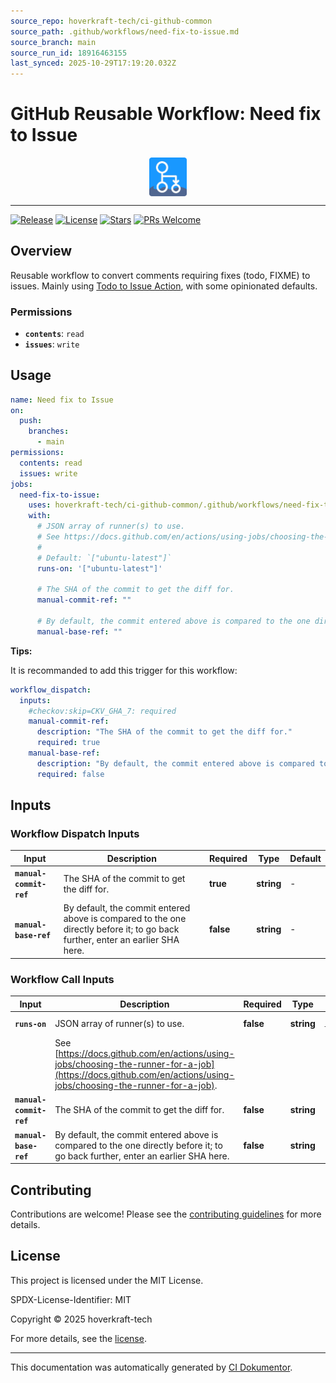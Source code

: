 ```yaml
---
source_repo: hoverkraft-tech/ci-github-common
source_path: .github/workflows/need-fix-to-issue.md
source_branch: main
source_run_id: 18916463155
last_synced: 2025-10-29T17:19:20.032Z
---
```


<!-- header:start -->

# GitHub Reusable Workflow: Need fix to Issue

<div align="center">
  <img src="../logo.svg" width="60px" align="center" alt="Need fix to Issue" />
</div>

---

<!-- header:end -->

<!-- badges:start -->

[![Release](https://img.shields.io/github/v/release/hoverkraft-tech/ci-github-common)](https://github.com/hoverkraft-tech/ci-github-common/releases)
[![License](https://img.shields.io/github/license/hoverkraft-tech/ci-github-common)](http://choosealicense.com/licenses/mit/)
[![Stars](https://img.shields.io/github/stars/hoverkraft-tech/ci-github-common?style=social)](https://img.shields.io/github/stars/hoverkraft-tech/ci-github-common?style=social)
[![PRs Welcome](https://img.shields.io/badge/PRs-welcome-brightgreen.svg)](https://github.com/hoverkraft-tech/ci-github-common/blob/main/CONTRIBUTING.md)

<!-- badges:end -->

<!-- overview:start -->

## Overview

Reusable workflow to convert comments requiring fixes (todo, FIXME) to issues.
Mainly using [Todo to Issue Action](https://github.com/alstr/todo-to-issue-action), with some opinionated defaults.

### Permissions

- **`contents`**: `read`
- **`issues`**: `write`

<!-- overview:end -->

<!-- usage:start -->

## Usage

```yaml
name: Need fix to Issue
on:
  push:
    branches:
      - main
permissions:
  contents: read
  issues: write
jobs:
  need-fix-to-issue:
    uses: hoverkraft-tech/ci-github-common/.github/workflows/need-fix-to-issue.yml@b7dd413209df265bef8d7eb0efb117eaabc684c4 # 0.27.0
    with:
      # JSON array of runner(s) to use.
      # See https://docs.github.com/en/actions/using-jobs/choosing-the-runner-for-a-job.
      #
      # Default: `["ubuntu-latest"]`
      runs-on: '["ubuntu-latest"]'

      # The SHA of the commit to get the diff for.
      manual-commit-ref: ""

      # By default, the commit entered above is compared to the one directly before it; to go back further, enter an earlier SHA here.
      manual-base-ref: ""
```

<!-- usage:end -->

**Tips:**

It is recommanded to add this trigger for this workflow:

```yaml
workflow_dispatch:
  inputs:
    #checkov:skip=CKV_GHA_7: required
    manual-commit-ref:
      description: "The SHA of the commit to get the diff for."
      required: true
    manual-base-ref:
      description: "By default, the commit entered above is compared to the one directly before it; to go back further, enter an earlier SHA here."
      required: false
```

<!-- inputs:start -->

## Inputs

### Workflow Dispatch Inputs

| **Input**               | **Description**                                                                                                                | **Required** | **Type**   | **Default** |
| ----------------------- | ------------------------------------------------------------------------------------------------------------------------------ | ------------ | ---------- | ----------- |
| **`manual-commit-ref`** | The SHA of the commit to get the diff for.                                                                                     | **true**     | **string** | -           |
| **`manual-base-ref`**   | By default, the commit entered above is compared to the one directly before it; to go back further, enter an earlier SHA here. | **false**    | **string** | -           |

### Workflow Call Inputs

| **Input**               | **Description**                                                                                                                                                 | **Required** | **Type**   | **Default**         |
| ----------------------- | --------------------------------------------------------------------------------------------------------------------------------------------------------------- | ------------ | ---------- | ------------------- |
| **`runs-on`**           | JSON array of runner(s) to use.                                                                                                                                 | **false**    | **string** | `["ubuntu-latest"]` |
|                         | See [https://docs.github.com/en/actions/using-jobs/choosing-the-runner-for-a-job](https://docs.github.com/en/actions/using-jobs/choosing-the-runner-for-a-job). |              |            |                     |
| **`manual-commit-ref`** | The SHA of the commit to get the diff for.                                                                                                                      | **false**    | **string** | -                   |
| **`manual-base-ref`**   | By default, the commit entered above is compared to the one directly before it; to go back further, enter an earlier SHA here.                                  | **false**    | **string** | -                   |

<!-- inputs:end -->

<!-- secrets:start -->
<!-- secrets:end -->

<!-- outputs:start -->
<!-- outputs:end -->

<!-- examples:start -->
<!-- examples:end -->

<!--
// jscpd:ignore-start
-->

<!-- contributing:start -->

## Contributing

Contributions are welcome! Please see the [contributing guidelines](https://github.com/hoverkraft-tech/ci-github-common/blob/main/CONTRIBUTING.md) for more details.

<!-- contributing:end -->

<!-- security:start -->
<!-- security:end -->

<!-- license:start -->

## License

This project is licensed under the MIT License.

SPDX-License-Identifier: MIT

Copyright © 2025 hoverkraft-tech

For more details, see the [license](http://choosealicense.com/licenses/mit/).

<!-- license:end -->

<!-- generated:start -->

---

This documentation was automatically generated by [CI Dokumentor](https://github.com/hoverkraft-tech/ci-dokumentor).

<!-- generated:end -->

<!--
// jscpd:ignore-end
-->
